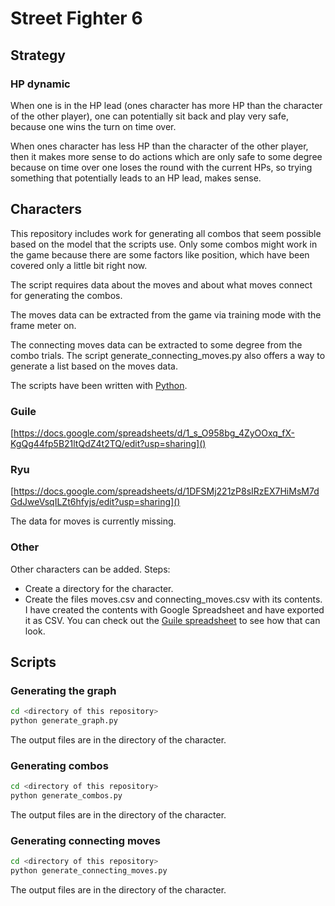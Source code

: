 # Street Fighter 6

## Strategy

### HP dynamic

When one is in the HP lead (ones character has more HP than the character of the other player),
one can potentially sit back and play very safe, because one wins the turn on time over.

When ones character has less HP than the character of the other player, then
it makes more sense to do actions which are only safe to some degree because
on time over one loses the round with the current HPs, so trying something
that potentially leads to an HP lead, makes sense.

## Characters

This repository includes work for generating all combos that seem possible based on the model that the scripts use. Only some combos might work in the game because there are some factors like position, which have been covered only a little bit right now.

The script requires data about the moves and about what moves connect for generating the combos.

The moves data can be extracted from the game via training mode with the frame meter on.

The connecting moves data can be extracted to some degree from the combo trials. The script generate_connecting_moves.py also offers a way to generate a list based on the moves data.

The scripts have been written with [Python](https://www.python.org/).

### Guile

[https://docs.google.com/spreadsheets/d/1_s_O958bg_4ZyOOxq_fX-KgQg44fp5B21ltQdZ4t2TQ/edit?usp=sharing]()

### Ryu

[https://docs.google.com/spreadsheets/d/1DFSMj221zP8sIRzEX7HiMsM7dGdJweVsqILZt6hfyjs/edit?usp=sharing]()

The data for moves is currently missing.

### Other

Other characters can be added. Steps:

* Create a directory for the character.
* Create the files moves.csv and connecting_moves.csv with its contents. I have created the contents with Google Spreadsheet and have exported it as CSV. You can check out the [Guile spreadsheet](https://docs.google.com/spreadsheets/d/1_s_O958bg_4ZyOOxq_fX-KgQg44fp5B21ltQdZ4t2TQ/edit?usp=sharing) to see how that can look.

## Scripts

### Generating the graph

```sh
cd <directory of this repository>
python generate_graph.py
```

The output files are in the directory of the character.

### Generating combos

```sh
cd <directory of this repository>
python generate_combos.py
```

The output files are in the directory of the character.

### Generating connecting moves

```sh
cd <directory of this repository>
python generate_connecting_moves.py
```

The output files are in the directory of the character.
